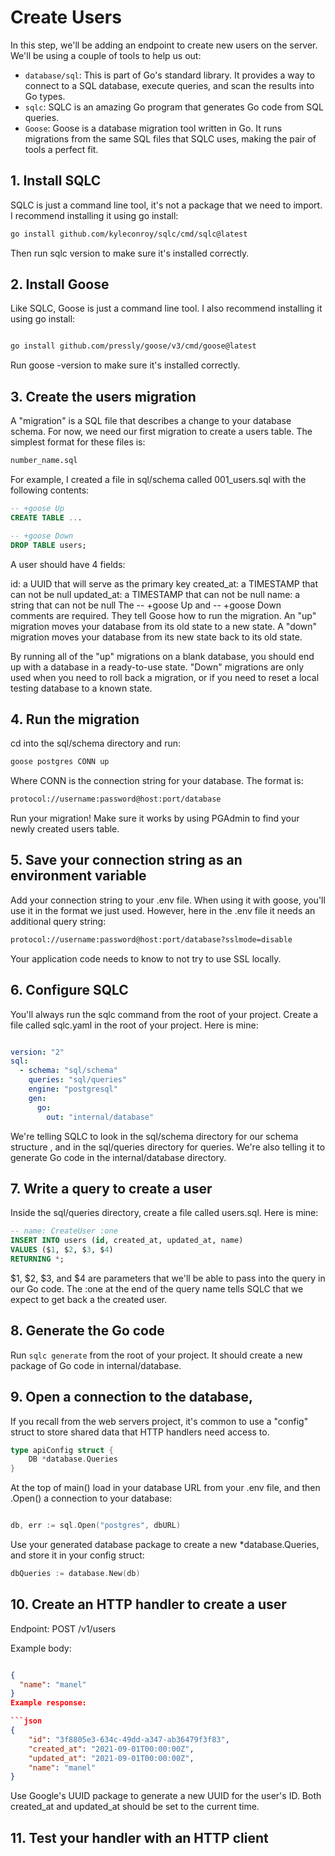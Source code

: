 # Create Users

In this step, we'll be adding an endpoint to create new users on the server. We'll be using a couple of tools to help us out:

- `database/sql`: This is part of Go's standard library. It provides a way to connect to a SQL database, execute queries, and scan the results into Go types.
- `sqlc`: SQLC is an amazing Go program that generates Go code from SQL queries. 
- `Goose`: Goose is a database migration tool written in Go. It runs migrations from the same SQL files that SQLC uses, making the pair of tools a perfect fit.

## 1. Install SQLC

SQLC is just a command line tool, it's not a package that we need to import. I recommend installing it using go install:

```bash
go install github.com/kyleconroy/sqlc/cmd/sqlc@latest
```

Then run sqlc version to make sure it's installed correctly.

## 2. Install Goose
Like SQLC, Goose is just a command line tool. I also recommend installing it using go install:

```bash

go install github.com/pressly/goose/v3/cmd/goose@latest
```
Run goose -version to make sure it's installed correctly.

## 3. Create the users migration

A "migration" is a SQL file that describes a change to your database schema. For now, we need our first migration to create a users table. The simplest format for these files is:

```bash
number_name.sql
```
For example, I created a file in sql/schema called 001_users.sql with the following contents:

```sql
-- +goose Up
CREATE TABLE ...

-- +goose Down
DROP TABLE users;
```

 A user should have 4 fields:

id: a UUID that will serve as the primary key
created_at: a TIMESTAMP that can not be null
updated_at: a TIMESTAMP that can not be null
name: a string that can not be null
The -- +goose Up and -- +goose Down comments are required. They tell Goose how to run the migration. An "up" migration moves your database from its old state to a new state. A "down" migration moves your database from its new state back to its old state.

By running all of the "up" migrations on a blank database, you should end up with a database in a ready-to-use state. "Down" migrations are only used when you need to roll back a migration, or if you need to reset a local testing database to a known state.

## 4. Run the migration

cd into the sql/schema directory and run:

```bash
goose postgres CONN up
```

Where CONN is the connection string for your database. The format is:

```bash
protocol://username:password@host:port/database
```
Run your migration! Make sure it works by using PGAdmin to find your newly created users table.

## 5. Save your connection string as an environment variable
Add your connection string to your .env file. When using it with goose, you'll use it in the format we just used. However, here in the .env file it needs an additional query string:

```bash
protocol://username:password@host:port/database?sslmode=disable
```
Your application code needs to know to not try to use SSL locally.

## 6. Configure SQLC
You'll always run the sqlc command from the root of your project. Create a file called sqlc.yaml in the root of your project. Here is mine:

```yaml

version: "2"
sql:
  - schema: "sql/schema"
    queries: "sql/queries"
    engine: "postgresql"
    gen:
      go:
        out: "internal/database"

```
We're telling SQLC to look in the sql/schema directory for our schema structure , and in the sql/queries directory for queries. We're also telling it to generate Go code in the internal/database directory.

## 7. Write a query to create a user
Inside the sql/queries directory, create a file called users.sql. Here is mine:

```sql
-- name: CreateUser :one
INSERT INTO users (id, created_at, updated_at, name)
VALUES ($1, $2, $3, $4)
RETURNING *;
```
$1, $2, $3, and $4 are parameters that we'll be able to pass into the query in our Go code. The :one at the end of the query name tells SQLC that we expect to get back a the created user.


## 8. Generate the Go code
Run `sqlc generate` from the root of your project. It should create a new package of Go code in internal/database.

## 9. Open a connection to the database,
If you recall from the web servers project, it's common to use a "config" struct to store shared data that HTTP handlers need access to. 

```go
type apiConfig struct {
	DB *database.Queries
}
```
At the top of main() load in your database URL from your .env file, and then .Open() a connection to your database:

```go

db, err := sql.Open("postgres", dbURL)
```
Use your generated database package to create a new *database.Queries, and store it in your config struct:

```go
dbQueries := database.New(db)
```
## 10. Create an HTTP handler to create a user
Endpoint: POST /v1/users

Example body:

```json

{
  "name": "manel"
}
Example response:

```json
{
    "id": "3f8805e3-634c-49dd-a347-ab36479f3f83",
    "created_at": "2021-09-01T00:00:00Z",
    "updated_at": "2021-09-01T00:00:00Z",
    "name": "manel"
}
```

Use Google's UUID package to generate a new UUID for the user's ID. Both created_at and updated_at should be set to the current time. 

## 11. Test your handler with an HTTP client